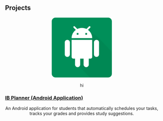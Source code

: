 ## Projects


<p align = "center">
  <img width="200" height="200" src="/images/ib-planner/cover.png">
</p>

<p align = "center"> hi </p>
          

<p align = "center"> <h3> <a href="/ib-planner/Page_A"> IB Planner (Android Application) </a> </h3> </p>
<p align = "center"> An Android application for students that automatically schedules your tasks, tracks your grades and provides study suggestions. </p>
